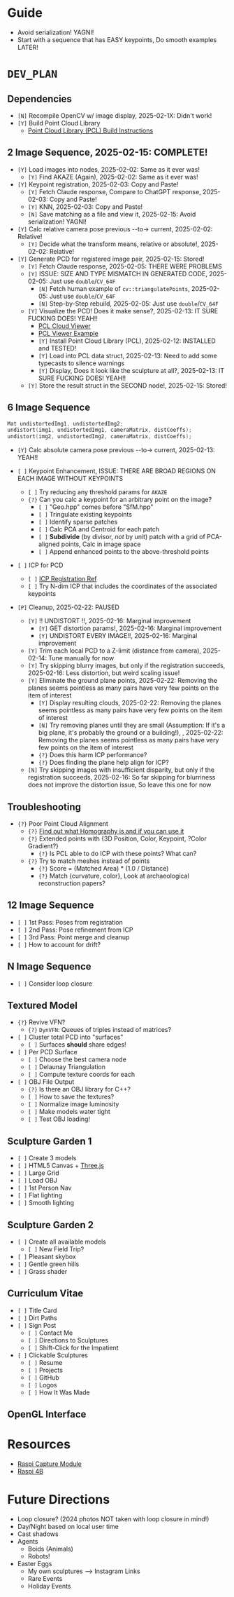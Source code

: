 # Guide
* Avoid serialization! YAGNI!
* Start with a sequence that has EASY keypoints, Do smooth examples LATER!


# `DEV_PLAN`

## Dependencies
* `[N]` Recompile OpenCV w/ image display, 2025-02-1X: Didn't work!
* `[Y]` Build Point Cloud Library
    - [Point Cloud Library (PCL) Build Instructions](https://pcl.readthedocs.io/projects/tutorials/en/latest/compiling_pcl_posix.html)

## 2 Image Sequence, 2025-02-15: COMPLETE!
* `[Y]` Load images into nodes, 2025-02-02: Same as it ever was!
    - `[Y]` Find AKAZE (Again), 2025-02-02: Same as it ever was!
* `[Y]` Keypoint registration, 2025-02-03: Copy and Paste!
    - `[Y]` Fetch Claude response, Compare to ChatGPT response, 2025-02-03: Copy and Paste!
    - `[Y]` KNN, 2025-02-03: Copy and Paste!
    - `[N]` Save matching as a file and view it, 2025-02-15: Avoid serialization! YAGNI!
* `[Y]` Calc relative camera pose previous --to-> current, 2025-02-02: Relative!
    - `[Y]` Decide what the transform means, relative or absolute!, 2025-02-02: Relative!
* `[Y]` Generate PCD for registered image pair, 2025-02-15: Stored!
    - `[Y]` Fetch Claude response, 2025-02-05: THERE WERE PROBLEMS
    - `[Y]` ISSUE: SIZE AND TYPE MISMATCH IN GENERATED CODE, 2025-02-05: Just use `double`/`CV_64F`
        * `[N]` Fetch human example of `cv::triangulatePoints`, 2025-02-05: Just use `double`/`CV_64F`
        * `[N]` Step-by-Step rebuild, 2025-02-05: Just use `double`/`CV_64F`
    - `[Y]` Visualize the PCD! Does it make sense?, 2025-02-13: IT SURE FUCKING DOES! YEAH!!
        * [PCL Cloud Viewer](http://pointclouds.org/documentation/classpcl_1_1visualization_1_1_cloud_viewer.html)
        * [PCL Viewer Example](https://github.com/PointCloudLibrary/pcl/blob/master/doc/tutorials/content/sources/pcl_visualizer/pcl_visualizer_demo.cpp)
        * `[Y]` Install Point Cloud Library (PCL), 2025-02-12: INSTALLED and TESTED!
        * `[Y]` Load into PCL data struct, 2025-02-13: Need to add some typecasts to silence warnings
        * `[Y]` Display, Does it look like the sculpture at all?, 2025-02-13: IT SURE FUCKING DOES! YEAH!!
    - `[Y]` Store the result struct in the SECOND node!, 2025-02-15: Stored!

## 6 Image Sequence
```C++
Mat undistortedImg1, undistortedImg2;
undistort(img1, undistortedImg1, cameraMatrix, distCoeffs);
undistort(img2, undistortedImg2, cameraMatrix, distCoeffs);
```  
* `[Y]` Calc absolute camera pose previous --to-> current, 2025-02-13: YEAH!!

* `[ ]` Keypoint Enhancement, ISSUE: THERE ARE BROAD REGIONS ON EACH IMAGE WITHOUT KEYPOINTS
    - `[ ]` Try reducing any threshold params for `AKAZE`
    - `{?}` Can you calc a keypoint for an arbitrary point on the image?
        * `[ ]` "Geo.hpp" comes before "SfM.hpp"
        * `[ ]` Tringulate existing keypoints
        * `[ ]` Identify sparse patches
        * `[ ]` Calc PCA and Centroid for each patch
        * `[ ]` **Subdivide** (by divisor, *not* by unit) patch with a grid of PCA-aligned points, Calc in image space
        * `[ ]` Append enhanced points to the above-threshold points

* `[ ]` ICP for PCD
    - `[ ]` [ICP Registration Ref](https://docs.opencv.org/4.x/dc/d9b/classcv_1_1ppf__match__3d_1_1ICP.html)
    - `[ ]` Try N-dim ICP that includes the coordinates of the associated keypoints

* `[P]` Cleanup, 2025-02-22: PAUSED
    - `[Y]` !! UNDISTORT !!, 2025-02-16: Marginal improvement
        * `[Y]` GET distortion params!, 2025-02-16: Marginal improvement
        * `[Y]` UNDISTORT EVERY IMAGE!!, 2025-02-16: Marginal improvement
    - `[Y]` Trim each local PCD to a Z-limit (distance from camera), 2025-02-14: Tune manually for now
    - `[Y]` Try skipping blurry images, but only if the registration succeeds, 2025-02-16: Less distortion, but weird scaling issue!
    - `[Y]` Eliminate the ground plane points, 2025-02-22: Removing the planes seems pointless as many pairs have very few points on the item of interest
        * `[Y]` Display resulting clouds, 2025-02-22: Removing the planes seems pointless as many pairs have very few points on the item of interest
        * `[N]` Try removing planes until they are small (Assumption: If it's a big plane, it's probably the ground or a building!), , 2025-02-22: Removing the planes seems pointless as many pairs have very few points on the item of interest
        * `{?}` Does this harm ICP performance?
        * `{?}` Does finding the plane help align for ICP?
    - `[N]` Try skipping images with insufficient disparity, but only if the registration succeeds, 2025-02-16: So far skipping for blurriness does not improve the distortion issue, So leave this one for now

    

## Troubleshooting
* `{?}` Poor Point Cloud Alignment
    - `{?}` [Find out what Homography is and if you can use it](https://docs.opencv.org/2.4/doc/tutorials/features2d/feature_homography/feature_homography.html)
    - `{?}` Extended points with {3D Position, Color, Keypoint, ?Color Gradient?}
        * `{?}` Is PCL able to do ICP with these points? What can?
    - `{?}` Try to match meshes instead of points
        * `{?}` Score = (Matched Area) * (1.0 / Distance)
        * `{?}` Match {curvature, color}, Look at archaeological reconstruction papers?

## 12 Image Sequence
* `[ ]` 1st Pass: Poses from registration
* `[ ]` 2nd Pass: Pose refinement from ICP
* `[ ]` 3rd Pass: Point merge and cleanup
* `[ ]` How to account for drift?

## N Image Sequence
* `[ ]` Consider loop closure

## Textured Model
* `{?}` Revive VFN?
    - `{?}` `DynVFN`: Queues of triples instead of matrices?
* `[ ]` Cluster total PCD into "surfaces"
    - `[ ]` Surfaces **should** share edges!
* `[ ]` Per PCD Surface
    - `[ ]` Choose the best camera node
    - `[ ]` Delaunay Triangulation
    - `[ ]` Compute texture coords for each 
* `[ ]` OBJ File Output
    - `{?}` Is there an OBJ library for C++?
    - `[ ]` How to save the textures?
    - `[ ]` Normalize image luminosity
    - `[ ]` Make models water tight
    - `[ ]` Test OBJ loading!

## Sculpture Garden 1
* `[ ]` Create 3 models
* `[ ]` HTML5 Canvas + [Three.js](https://threejs.org/)
* `[ ]` Large Grid
* `[ ]` Load OBJ
* `[ ]` 1st Person Nav
* `[ ]` Flat lighting
* `[ ]` Smooth lighting

## Sculpture Garden 2
* `[ ]` Create all available models
    - `[ ]` New Field Trip?
* `[ ]` Pleasant skybox
* `[ ]` Gentle green hills
* `[ ]` Grass shader

## Curriculum Vitae
* `[ ]` Title Card
* `[ ]` Dirt Paths
* `[ ]` Sign Post
    - `[ ]` Contact Me
    - `[ ]` Directions to Sculptures
    - `[ ]` Shift-Click for the Impatient
* `[ ]` Clickable Sculptures
    - `[ ]` Resume
    - `[ ]` Projects
    - `[ ]` GitHub
    - `[ ]` Logos
    - `[ ]` How It Was Made




## OpenGL Interface

# Resources
* [Raspi Capture Module](https://www.robotshop.com/products/arducam-12mp2-synchronized-stereo-camera-bundle-kit-for-raspberry-pi)
* [Raspi 4B](https://www.robotshop.com/products/yahboom-raspberry-pi-4b-board)

# Future Directions
* Loop closure? (2024 photos NOT taken with loop closure in mind!)
* Day/Night based on local user time
* Cast shadows
* Agents 
    - Boids (Animals)
    - Robots!
* Easter Eggs
    - My own sculptures --> Instagram Links
    - Rare Events
    - Holiday Events

